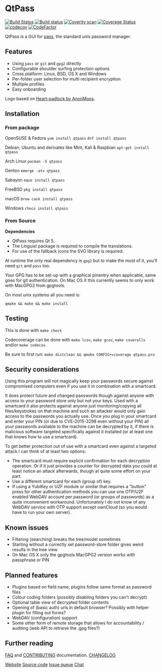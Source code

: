 QtPass
======

[![Build Status](https://travis-ci.org/IJHack/QtPass.svg?branch=master)](https://travis-ci.org/IJHack/QtPass)
[![Build status](https://ci.appveyor.com/api/projects/status/9rjnj72rdir7u9eg/branch/master?svg=true)](https://ci.appveyor.com/project/annejan/qtpass/branch/master)
[![Coverity scan](https://scan.coverity.com/projects/5266/badge.svg)](https://scan.coverity.com/projects/ijhack-qtpass)
[![Coverage Status](https://coveralls.io/repos/github/IJHack/QtPass/badge.svg)](https://coveralls.io/github/IJHack/QtPass)
[![codecov](https://codecov.io/gh/IJhack/QtPass/branch/master/graph/badge.svg)](https://codecov.io/gh/IJhack/QtPass)
[![CodeFactor](https://www.codefactor.io/repository/github/ijhack/qtpass/badge)](https://www.codefactor.io/repository/github/ijhack/qtpass)

QtPass is a GUI for [pass](https://www.passwordstore.org/),
the standard unix password manager.

Features
--------

* Using `pass` or `git` and `gpg2` directly
* Configurable shoulder surfing protection options
* Cross platform: Linux, BSD, OS X and Windows
* Per-folder user selection for multi recipient encryption
* Multiple profiles
* Easy onboarding

Logo based on [Heart-padlock by AnonMoos](https://commons.wikimedia.org/wiki/File:Heart-padlock.svg).

Installation
------------

### From package

OpenSUSE & Fedora
`yum install qtpass`
`dnf install qtpass`

Debian, Ubuntu and derivates like Mint, Kali & Raspbian
`apt-get install qtpass`

Arch Linux
`pacman -S qtpass`

Gentoo
`emerge -atv qtpass`

Sabayon
`equo install qtpass`

FreeBSD
`pkg install qtpass`

macOS
`brew cask install qtpass`

Windows
`choco install qtpass`

### From Source

**Dependencies**

* QtPass requires Qt 5.
* The Linguist package is required to compile the translations.
* For use of the fallback icons the SVG library is required.

At runtime the only real dependency is `gpg2` but to make the most of it, you'll need `git` and `pass` too.

Your GPG has to be set-up with a graphical pinentry when applicable, same goes for git authentication.
On Mac OS X this currently seems to only work with MacGPG2 from gpgtools.

On most unix systems all you need is:
```
qmake && make && make install
```

Testing
-------

This is done with `make check`

Codecoverage can be done with `make lcov`, `make gcov`, `make coveralls` and/or `make codecov`.

Be sure to first run: `make distclean && qmake CONFIG+=coverage qtpass.pro`

Security considerations
-----------------------

Using this program will not magically keep your passwords secure against
compromised computers even if you use it in combination with a smartcard.

It does protect future and changed passwords though against anyone with access to
your password store only but not your keys.
Used with a smartcard it also protects against anyone just monitoring/copying
all files/keystrokes on that machine and such an attacker would only gain access
to the passwords you actually use.
Once you plug in your smartcard and enter your PIN (or due to CVE-2015-3298
even without your PIN) all your passwords available to the machine can be
decrypted by it, if there is malicious software targeted specifically against
it installed (or at least one that knows how to use a smartcard).

To get better protection out of use with a smartcard even against a targeted
attack I can think of at least two options:

* The smartcard must require explicit confirmation for each decryption operation.
  Or if it just provides a counter for decrypted data you could at least notice
  an attack afterwards, though at quite some effort on your part.
* Use a different smartcard for each (group of) key.
* If using a YubiKey or U2F module or similar that requires a "button" press for
  other authentication methods you can use one OTP/U2F enabled WebDAV account per
  password (or groups of passwords) as a quite inconvenient workaround.
  Unfortunately I do not know of any WebDAV service with OTP support except ownCloud
  (so you would have to run your own server).

Known issues
------------

* Filtering (searching) breaks the tree/model sometimes
* Starting without a correctly set password-store folder
  gives weird results in the tree view
* On Mac OS X only the gpgtools MacGPG2 version works with passphrase or PIN

Planned features
----------------

* Plugins based on field name, plugins follow same format as password files
* Colour coding folders (possibly disabling folders you can't decrypt)
* Optional table view of decrypted folder contents
* Opening of (basic auth) urls in default browser?
  Possibly with helper plugin for filling out forms?
* WebDAV (configuration) support
* Some other form of remote storage that allows for
  accountability / auditing (web API to retrieve the .gpg files?)

Further reading
---------------

[FAQ](FAQ.md) and [CONTRIBUTING](CONTRIBUTING.md) documentation.
[CHANGELOG](CHANGELOG.md)

[Website](https://qtpass.org/)
[Source code](https://github.com/IJHack/qtpass)
[Issue queue](https://github.com/IJHack/qtpass/issues)
[Chat](https://gitter.im/IJHack/qtpass)
